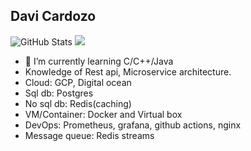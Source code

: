 ## Davi Cardozo

![GitHub Stats](https://github-readme-stats.vercel.app/api?username=Davi0805&theme=tokyonight&show_icons=true&hide_border=false&count_private=true)
![](https://github-readme-stats.vercel.app/api/top-langs/?username=Davi0805&theme=tokyonight&hide_border=false&include_all_commits=false&count_private=true&layout=compact)

- 🌱 I’m currently learning C/C++/Java
- Knowledge of Rest api, Microservice architecture.
- Cloud: GCP, Digital ocean
- Sql db: Postgres
- No sql db: Redis(caching)
- VM/Container: Docker and Virtual box
- DevOps: Prometheus, grafana, github actions, nginx
- Message queue: Redis streams
